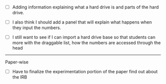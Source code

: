 - [ ] Adding information explaining what a hard drive is and parts of the hard drive.

- [ ] I also think I should add a panel that will explain what happens when they input the numbers.

- [ ] I still want to see if I can import a hard drive base so that students can more with the draggable list, how the numbers are accessed through the head
-----------------------------------------------

Paper-wise 
- [ ] Have to finalize the experimentation portion of the paper find out about the IRB




